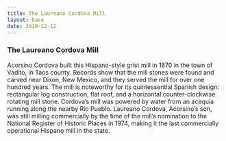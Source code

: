 ```yaml
---
title: The Laureano Cordova Mill
layout: base
date: 2019-12-12
---
```


### The Laureano Cordova Mill

Acorsino Cordova built this Hispano-style grist mill in 1870 in the town of Vadito, in Taos county. Records show that the mill stones were found and carved near Dixon, New Mexico, and they served the mill for over one hundred years. The mill is noteworthy for its quintessential Spanish design: rectangular log construction, flat roof, and a horizontal counter-clockwise rotating mill stone. Cordova’s mill was powered by water from an acequia running along the nearby Rio Pueblo. Laureano Cordova, Acorsino’s son, was still milling commercially by the time of the mill’s nomination to the National Register of Historic Places in 1974, making it the last commercially operational Hispano mill in the state. 
